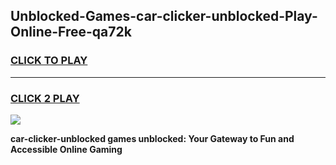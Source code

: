 
## Unblocked-Games-car-clicker-unblocked-Play-Online-Free-qa72k
<h3>
<a href="https://premium76.site?title=car-clicker-unblocked&ref=26A">CLICK TO PLAY</a></h3>
<hr>

<h3>
<a href="https://premium76.site?title=car-clicker-unblocked&ref=26A">CLICK 2 PLAY</a>
  
</h3>

<a href="https://premium76.site?title=car-clicker-unblocked&ref=26A"><img src="https://clearcache.store/games.png"></a>


**car-clicker-unblocked games unblocked: Your Gateway to Fun and Accessible Online Gaming**
